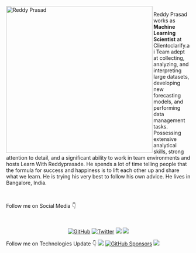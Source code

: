 	
<img src="https://github.com/reddyprasade/reddyprasade.github.io/blob/master/img/Profile/img2.png" alt="Reddy Prasad" align="left" width="400" height="400">


<p>Reddy Prasad works as <b> Machine Learning Scientist</b> at Clientoclarify.ai Team  adept at collecting, analyzing, and interpreting large datasets, developing new forecasting models, and performing data management tasks. Possessing extensive analytical skills, strong attention to detail, and a significant ability to work in team environments and hosts Learn With Reddyprasade. He spends a lot of time telling people that the formula for success and happiness is to lift each other up and share what we learn. He is trying his very best to follow his own advice. He lives in Bangalore, India. 
</p>
<br>
	<p>Follow me on Social Media 👇</p>
<br>
<p align="center">
	<a href="https://github.com/reddyprasade"><img src="https://img.shields.io/github/followers/reddyprasade.svg?label=GitHub&style=social" alt="GitHub"></a>
	<a href="https://twitter.com/ReddyPrasade"><img src="https://img.shields.io/twitter/follow/ReddyPrasade?label=Twitter&style=social" alt="Twitter"></a>
	<a  herf="https://www.instagram.com/reddyprasad_e"><img src="https://img.shields.io/badge/-reddy-blue?style=social&logo=Instagram&"></a>
	<a  herf="https://www.facebook.com/reddyprasade"><img src="https://img.shields.io/badge/-Reddy-blue?style=social&logo=Facebook&"></a>
</p>

<p>Follow me on Technologies Update 👇
	<a herf="https://www.kaggle.com/reddyprasade"><img src="https://img.shields.io/badge/@reddyprasade-blue?style=social&logo=Kaggle"></a>
	<a href="https://github.com/sponsors/reddyprasade"><img src="https://img.shields.io/badge/GitHub_Sponsors--_.svg?style=social&logo=github&logoColor=orange" alt="GitHub Sponsors"></a>
	<a herf="https://github.com/reddyprasade"><img src="https://komarev.com/ghpvc/?username=reddyprasade&style=flat-square&color=EA4AAA"</a>	

</p>






